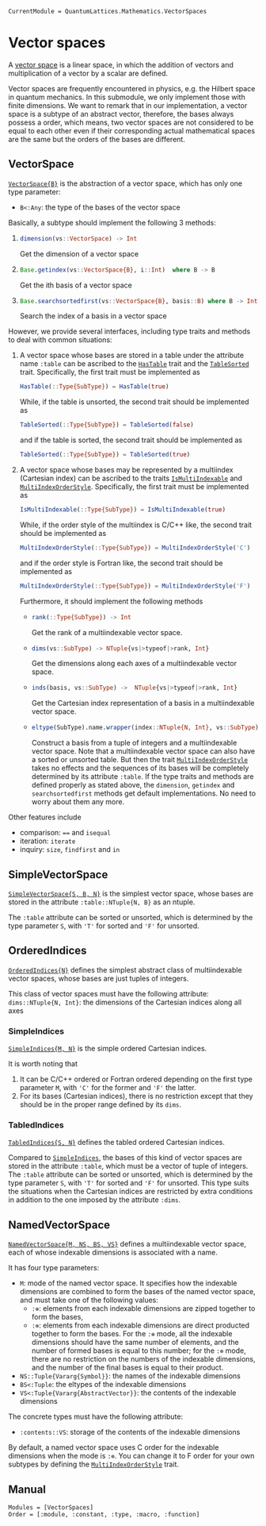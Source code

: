 ```@meta
CurrentModule = QuantumLattices.Mathematics.VectorSpaces
```

# Vector spaces

A [vector space](https://en.wikipedia.org/wiki/Vector_space) is a linear space, in which the addition of vectors and multiplication of a vector by a scalar are defined.

Vector spaces are frequently encountered in physics, e.g. the Hilbert space in quantum mechanics. In this submodule, we only implement those with finite dimensions. We want to remark that in our implementation, a vector space is a subtype of an abstract vector, therefore, the bases always possess a order, which means, two vector spaces are not considered to be equal to each other even if their corresponding actual mathematical spaces are the same but the orders of the bases are different.

## VectorSpace

[`VectorSpace{B}`](@ref) is the abstraction of a vector space, which has only one type parameter:
* `B<:Any`: the type of the bases of the vector space

Basically, a subtype should implement the following 3 methods:
1) ```julia
   dimension(vs::VectorSpace) -> Int
   ```
   Get the dimension of a vector space
2) ```julia
   Base.getindex(vs::VectorSpace{B}, i::Int)  where B -> B
   ```
   Get the ith basis of a vector space
3) ```julia
   Base.searchsortedfirst(vs::VectorSpace{B}, basis::B) where B -> Int
   ```
   Search the index of a basis in a vector space

However, we provide several interfaces, including type traits and methods to deal with common situations:
1) A vector space whose bases are stored in a table under the attribute name `:table` can be ascribed to the [`HasTable`](@ref) trait and the [`TableSorted`](@ref) trait.
   Specifically, the first trait must be implemented as
   ```julia
   HasTable(::Type{SubType}) = HasTable(true)
   ```
   While, if the table is unsorted, the second trait should be implemented as
   ```julia
   TableSorted(::Type{SubType}) = TableSorted(false)
   ```
   and if the table is sorted, the second trait should be implemented as
   ```julia
   TableSorted(::Type{SubType}) = TableSorted(true)
   ```
2) A vector space whose bases may be represented by a multiindex (Cartesian index) can be ascribed to the traits [`IsMultiIndexable`](@ref) and [`MultiIndexOrderStyle`](@ref).
   Specifically, the first trait must be implemented as
   ```julia
   IsMultiIndexable(::Type{SubType}) = IsMultiIndexable(true)
   ```
   While, if the order style of the multiindex is C/C++ like, the second trait should be implemented as
   ```julia
   MultiIndexOrderStyle(::Type{SubType}) = MultiIndexOrderStyle('C')
   ```
   and if the order style is Fortran like, the second trait should be implemented as
   ```julia
   MultiIndexOrderStyle(::Type{SubType}) = MultiIndexOrderStyle('F')
   ```
   Furthermore, it should implement the following methods
   * ```julia
     rank(::Type{SubType}) -> Int
     ```
     Get the rank of a multiindexable vector space.
   * ```julia
     dims(vs::SubType) -> NTuple{vs|>typeof|>rank, Int}
     ```
     Get the dimensions along each axes of a multiindexable vector space.
   * ```julia
     inds(basis, vs::SubType) ->  NTuple{vs|>typeof|>rank, Int}
     ```
     Get the Cartesian index representation of a basis in a multiindexable vector space.
   * ```julia
     eltype(SubType).name.wrapper(index::NTuple{N, Int}, vs::SubType)
     ```
     Construct a basis from a tuple of integers and a multiindexable vector space.
   Note that a multiindexable vector space can also have a sorted or unsorted table. But then the trait [`MultiIndexOrderStyle`](@ref) takes no effects and the sequences of its bases will be completely determined by its attribute `:table`.
If the type traits and methods are defined properly as stated above, the `dimension`, `getindex` and `searchsortedfirst` methods get default implementations. No need to worry about them any more.

Other features include
* comparison: `==` and `isequal`
* iteration: `iterate`
* inquiry: `size`, `findfirst` and `in`

## SimpleVectorSpace

[`SimpleVectorSpace{S, B, N}`](@ref) is the simplest vector space, whose bases are stored in the attribute `:table::NTuple{N, B}` as an ntuple.

The `:table` attribute can be sorted or unsorted, which is determined by the type parameter `S`, with `'T'` for sorted and `'F'` for unsorted.

## OrderedIndices

[`OrderedIndices{N}`](@ref) defines the simplest abstract class of multiindexable vector spaces, whose bases are just tuples of integers.

This class of vector spaces must have the following attribute:
`dims::NTuple{N, Int}`: the dimensions of the Cartesian indices along all axes

### SimpleIndices

[`SimpleIndices{M, N}`](@ref) is the simple ordered Cartesian indices.

It is worth noting that
1) It can be C/C++ ordered or Fortran ordered depending on the first type parameter `M`, with `'C'` for the former and `'F'` the latter.
2) For its bases (Cartesian indices), there is no restriction except that they should be in the proper range defined by its `dims`.

### TabledIndices

[`TabledIndices{S, N}`](@ref) defines the tabled ordered Cartesian indices.

Compared to [`SimpleIndices`](@ref), the bases of this kind of vector spaces are stored in the attribute `:table`, which must be a vector of tuple of integers. The `:table` attribute can be sorted or unsorted, which is determined by the type parameter `S`, with `'T'` for sorted and `'F'` for unsorted. This type suits the situations when the Cartesian indices are restricted by extra conditions in addition to the one imposed by the attribute `:dims`.

## NamedVectorSpace

[`NamedVectorSpace{M, NS, BS, VS}`](@ref) defines a multiindexable vector space, each of whose indexable dimensions is associated with a name.

It has four type parameters:
* `M`: mode of the named vector space. It specifies how the indexable dimensions are combined to form the bases of the named vector space, and must take one of the following values:
  - `:⊕`: elements from each indexable dimensions are zipped together to form the bases,
  - `:⊗`: elements from each indexable dimensions are direct producted together to form the bases.
For the `:⊕` mode, all the indexable dimensions should have the same number of elements, and the number of formed bases is equal to this number; for the `:⊗` mode, there are no restriction on the numbers of the indexable dimensions, and the number of the final bases is equal to their product.
* `NS::Tuple{Vararg{Symbol}}`: the names of the indexable dimensions
* `BS<:Tuple`: the eltypes of the indexable dimensions
* `VS<:Tuple{Vararg{AbstractVector}}`: the contents of the indexable dimensions

The concrete types must have the following attribute:
* `:contents::VS`: storage of the contents of the indexable dimensions

By default, a named vector space uses C order for the indexable dimensions when the mode is `:⊗`. You can change it to F order for your own subtypes by defining the [`MultiIndexOrderStyle`](@ref) trait.

## Manual

```@autodocs
Modules = [VectorSpaces]
Order = [:module, :constant, :type, :macro, :function]
```
